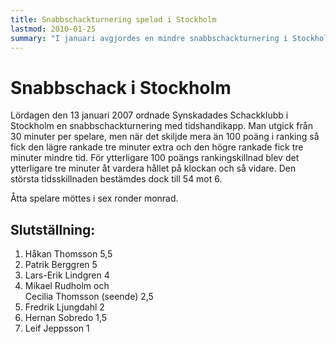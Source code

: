 ```yaml
---
title: Snabbschackturnering spelad i Stockholm
lastmod: 2010-01-25
summary: "I januari avgjordes en mindre snabbschackturnering i Stockholm \n Läs om snabbschackturneringen i stockholm  "
---
```


[]()

Snabbschack i Stockholm
==========

Lördagen den 13 januari 2007 ordnade Synskadades Schackklubb i Stockholm en snabbschackturnering med tidshandikapp. Man utgick från 30 minuter per spelare, men när det skiljde mera än 100 poäng i ranking så fick den lägre rankade tre minuter extra och den högre rankade fick tre minuter mindre tid. För ytterligare 100 poängs rankingskillnad blev det ytterligare tre minuter åt vardera hållet på klockan och så vidare. Den största tidsskillnaden bestämdes dock till 54 mot 6.

Åtta spelare möttes i sex ronder monrad.

Slutställning:
----------

1. Håkan Thomsson 5,5
2. Patrik Berggren 5
3. Lars-Erik Lindgren 4
4. Mikael Rudholm och   
    Cecilia Thomsson (seende) 2,5
5. Fredrik Ljungdahl 2
6. Hernan Sobredo 1,5
7. Leif Jeppsson 1